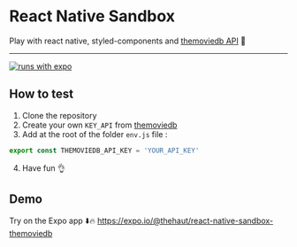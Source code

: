 # React Native Sandbox

Play with react native, styled-components and [themoviedb API](https://developers.themoviedb.org/) 🥳

---

[![runs with expo](https://img.shields.io/badge/Runs%20with%20Expo-4630EB.svg?style=flat-square&logo=EXPO&labelColor=f3f3f3&logoColor=000)](https://expo.io/)

## How to test

1. Clone the repository
2. Create your own `KEY_API` from [themoviedb](https://developers.themoviedb.org/)
3. Add at the root of the folder `env.js` file :

```js
export const THEMOVIEDB_API_KEY = 'YOUR_API_KEY'
```

4. Have fun 👌

## Demo

Try on the Expo app ⬇️🔥 https://expo.io/@thehaut/react-native-sandbox-themoviedb
